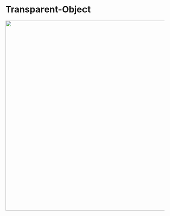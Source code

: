 # Transparent-Object

<img src="https://user-images.githubusercontent.com/101946838/159278942-595842bd-39ab-4b5b-8303-44c9e15e6647.gif" width="600" height="600">

